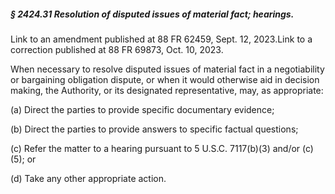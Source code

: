 ##### § 2424.31 Resolution of disputed issues of material fact; hearings. #####

Link to an amendment published at 88 FR 62459, Sept. 12, 2023.Link to a correction published at 88 FR 69873, Oct. 10, 2023.

When necessary to resolve disputed issues of material fact in a negotiability or bargaining obligation dispute, or when it would otherwise aid in decision making, the Authority, or its designated representative, may, as appropriate:

(a) Direct the parties to provide specific documentary evidence;

(b) Direct the parties to provide answers to specific factual questions;

(c) Refer the matter to a hearing pursuant to 5 U.S.C. 7117(b)(3) and/or (c)(5); or

(d) Take any other appropriate action.